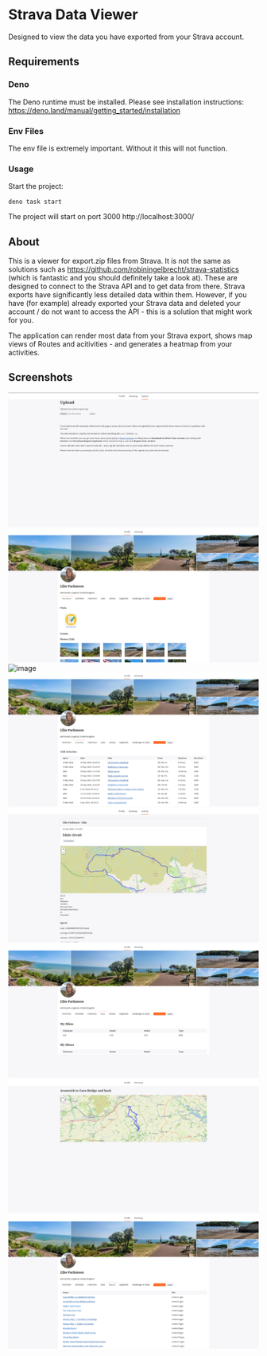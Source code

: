 # Strava Data Viewer

Designed to view the data you have exported from your Strava account.

## Requirements
### Deno
The Deno runtime must be installed. Please see installation instructions:
https://deno.land/manual/getting_started/installation

### Env Files
The env file is extremely important. Without it this will not function.

### Usage

Start the project:

```
deno task start
```

The project will start on port 3000 http://localhost:3000/


## About
This is a viewer for export.zip files from Strava. It is not the same as solutions such as https://github.com/robiningelbrecht/strava-statistics (which is fantastic and you should definitely take a look at). These are designed to connect to the Strava API and to get data from there. Strava exports have significantly less detailed data within them. However, if you have (for example) already exported your Strava data and deleted your account / do not want to access the API - this is a solution that might work for you.

The application can render most data from your Strava export, shows map views of Routes and acitivities - and generates a heatmap from your activities. 

## Screenshots
![image](./screenshots/upload.png)
![image](./screenshots/overview.png)
![image](./screenshots/heatmap.png)
![image](./screenshots/activities.png)
![image](./screenshots/activity.png)
![image](./screenshots/gear.png)
![image](./screenshots/route.png)
![image](./screenshots/routes.png)